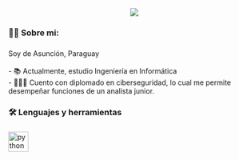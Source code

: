 <div align="center">
<img src="https://imgur.com/Rox9MMS">
</div>

###

<h3 align="left">👩‍💻  Sobre mi: </h3>

###

<p align="left">Soy de Asunción, Paraguay<br><br>- 📚 Actualmente, estudio Ingeniería en Informática<br>- 👩🏻‍🎓 Cuento con diplomado en ciberseguridad, lo cual me permite desempeñar funciones de un analista junior.</p>

###

<h3 align="left">🛠 Lenguajes y herramientas</h3>

###

<div align="left">
  <img src="https://cdn.jsdelivr.net/gh/devicons/devicon/icons/python/python-original.svg" height="40" alt="python logo"  />
</div>

###
